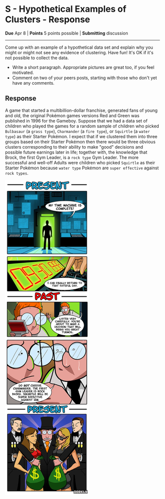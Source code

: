 # S - Hypothetical Examples of Clusters - Response

**Due** Apr 8 | **Points** 5 points possible | **Submitting** discussion

---

Come up with an example of a hypothetical data set and explain why you might or
might not see any evidence of clustering. Have fun! It's OK if it's not possible
to collect the data.

- Write a short paragraph. Appropriate pictures are great too, if you feel motivated.
- Comment on two of your peers posts, starting with those who don't yet have any comments.

## Response

A game that started a multibillion-dollar franchise, generated fans of young and 
old, the original Pokémon games versions Red and Green was published in 1996 for 
the Gameboy. Suppose that we had a data set of children who played the games for 
a random sample of children who picked `Bulbasaur` (a `grass type`), `Charmander` 
(a `fire type`), or `Squirtle` (a `water type`) as their Starter Pokémon. 
I expect that if we clustered them into three groups based on their Starter 
Pokémon then there would be three obvious clusters corresponding to their ability 
to make "good" decisions and possible future earnings later in life; together with, 
the knowledge that Brock, the first Gym Leader, is a `rock type` Gym Leader. 
The more successful and well-off Adults were children who picked `Squirtle` as 
their Starter Pokémon because `water type` Pokémon are `super effective` against `rock types`.

![What would YOU do for a time machine?](./be_like_water.jpeg)
